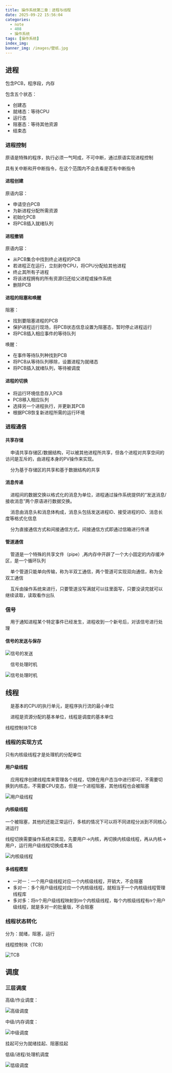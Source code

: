 ```yaml
---
title: 操作系统第二章：进程与线程
date: 2025-09-22 15:56:04
categories:
  - note
  - 408
  - 操作系统
tags: [操作系统]
index_img:
banner_img: /images/壁纸.jpg
---
```


## 进程

包含PCB，程序段，内存

包含五个状态：

- 创建态
- 就绪态：等待CPU
- 运行态
- 阻塞态：等待其他资源
- 结束态

### 进程控制

原语是特殊的程序，执行必须一气呵成，不可中断，通过原语实现进程控制

具有关中断和开中断指令，在这个范围内不会去看是否有中断指令

#### 进程创建

原语内容：

- 申请空白PCB
- 为新进程分配所需资源
- 初始化PCB
- 将PCB插入就绪队列

#### 进程撤销

原语内容：

- 从PCB集合中找到终止进程的PCB
- 若进程正在运行，立刻剥夺CPU，将CPU分配给其他进程
- 终止其所有子进程
- 将该进程拥有的所有资源归还给父进程或操作系统
- 删除PCB

#### 进程的阻塞和唤醒

阻塞：

- 找到要阻塞进程的PCB
- 保护进程运行现场，将PCB状态信息设置为阻塞态，暂时停止进程运行
- 将PCB插入相应事件的等待队列

唤醒：

- 在事件等待队列种找到PCB
- 将PCB从等待队列移除，设置进程为就绪态
- 将PCB插入就绪队列，等待被调度

#### 进程的切换

- 将运行环境信息存入PCB
- PCB移入相应队列
- 选择另一个进程执行，并更新其PCB
- 根据PCB恢复新进程所需的运行环境

### 进程通信

#### 共享存储

&nbsp;&nbsp;&nbsp;&nbsp;申请共享存储区/数据结构，可以被其他进程所共享，但各个进程对共享空间的访问是互斥的，由进程本身的PV操作来实现。

&nbsp;&nbsp;&nbsp;&nbsp;分为基于存储区的共享和基于数据结构的共享

#### 消息传递

&nbsp;&nbsp;&nbsp;&nbsp;进程间的数据交换以格式化的消息为单位，进程通过操作系统提供的“发送消息/接收消息”两个原语进行数据交换。

&nbsp;&nbsp;&nbsp;&nbsp;消息由消息头和消息体构成，消息头包括发送进程ID、接受进程的ID、消息长度等格式化信息

&nbsp;&nbsp;&nbsp;&nbsp;分为直接通信方式和间接通信方式，间接通信方式即通过信箱进行传递

#### 管道通信

&nbsp;&nbsp;&nbsp;&nbsp;管道是一个特殊的共享文件（pipe）,再内存中开辟了一个大小固定的内存缓冲区，是一个循环队列

&nbsp;&nbsp;&nbsp;&nbsp;单个管道只能单向传输，称为半双工通信，两个管道可实现双向通信，称为全双工通信

&nbsp;&nbsp;&nbsp;&nbsp;互斥由操作系统来进行，只要管道没写满就可以往里面写，只要没读完就可以继续读取，读取看作出队

### 信号

&nbsp;&nbsp;&nbsp;&nbsp;用于通知进程某个特定事件已经发生，进程收到一个新号后，对该信号进行处理

#### 信号的发送与保存

![信号的发送](../images/操作系统第二章/信号的发送.jpg)

&nbsp;&nbsp;&nbsp;&nbsp;信号处理时机

![信号处理时机](../images/操作系统第二章/信号处理时机.png)

## 线程

&nbsp;&nbsp;&nbsp;&nbsp;是基本的CPU的执行单元，是程序执行流的最小单位

&nbsp;&nbsp;&nbsp;&nbsp;进程是资源分配的基本单位，线程是调度的基本单位

线程控制块TCB

### 线程的实现方式

只有内核级线程才是处理机的分配单位

#### 用户级线程

&nbsp;&nbsp;&nbsp;&nbsp;应用程序创建线程库来管理各个线程，切换在用户态当中进行即可，不需要切换到内核态，不需要CPU变态，但是一个进程阻塞，其他线程也会被阻塞

![用户级线程](../images/操作系统第二章/用户级线程.png)

#### 内核级线程

一个被阻塞，其他的还能正常运行，多核的情况下可以将不同进程分派到不同核心进运行

线程切换需要操作系统来实现，先要用户->内核，再切换内核级线程，再从内核->用户，运行用户级线程切换成本高

![内核级线程](../images/操作系统第二章/内核级线程.png)

#### 多线程模型

- 一对一：一个用户级线程对应一个内核级线程，开销大，不会阻塞
- 多对一：多个用户级线程对应一个内核级线程，就相当于一个内核级线程管理线程库
- 多对多：将n个用户级线程映射到m个内核级线程，每个内核级线程有n个用户级线程，就是多对一的批量版，不会阻塞

### 线程状态转化

分为：就绪，阻塞，运行

线程控制块（TCB）

![TCB](../images/操作系统第二章/TCB.png)

## 调度

### 三层调度

高级/作业调度：

![高级调度](../images/操作系统第二章/高级调度.png)

中级/内存调度：

![中级调度](../images/操作系统第二章/中级调度.png)

挂起可分为就绪挂起、阻塞挂起

低级/进程/处理机调度

![低级调度](../images/操作系统第二章/低级调度.png)